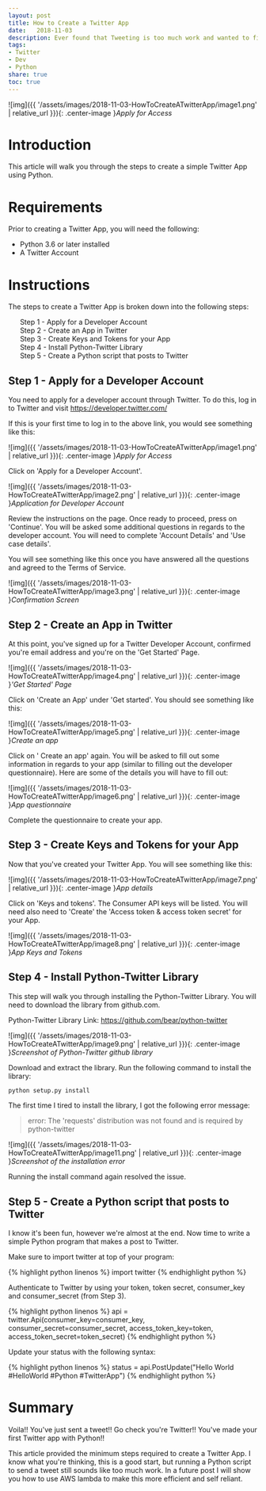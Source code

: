 ```yaml
---
layout: post
title: How to Create a Twitter App
date:   2018-11-03
description: Ever found that Tweeting is too much work and wanted to find a way to automate it? Well, I have good news for you. This article will walk you through how to make your first Twitter App with Python.  This is the first step in making your own AGI Twitter bot.
tags:
- Twitter
- Dev
- Python
share: true
toc: true
---
```


![img]({{ '/assets/images/2018-11-03-HowToCreateATwitterApp/image1.png' | relative_url }}){: .center-image }*Apply for Access*

# Introduction
This article will walk you through the steps to create a simple Twitter App using Python.

# Requirements
Prior to creating a Twitter App, you will need the following:

* Python 3.6 or later installed
* A Twitter Account

# Instructions
The steps to create a Twitter App is broken down into the following steps:

&nbsp;&nbsp;&nbsp;&nbsp;&nbsp;&nbsp;Step 1 - Apply for a Developer Account  
&nbsp;&nbsp;&nbsp;&nbsp;&nbsp;&nbsp;Step 2 - Create an App in Twitter  
&nbsp;&nbsp;&nbsp;&nbsp;&nbsp;&nbsp;Step 3 - Create Keys and Tokens for your App  
&nbsp;&nbsp;&nbsp;&nbsp;&nbsp;&nbsp;Step 4 - Install Python-Twitter Library  
&nbsp;&nbsp;&nbsp;&nbsp;&nbsp;&nbsp;Step 5 - Create a Python script that posts to Twitter   


## Step 1 - Apply for a Developer Account
You need to apply for a developer account through Twitter.  To do this, log in to Twitter and visit https://developer.twitter.com/

If this is your first time to log in to the above link, you would see something like this:

![img]({{ '/assets/images/2018-11-03-HowToCreateATwitterApp/image1.png' | relative_url }}){: .center-image }*Apply for Access*

Click on 'Apply for a Developer Account'.

![img]({{ '/assets/images/2018-11-03-HowToCreateATwitterApp/image2.png' | relative_url }}){: .center-image }*Application for Developer Account*

Review the instructions on the page.  Once ready to proceed, press on 'Continue'.  You will be asked some additional questions in regards to the developer account. You will need to complete 'Account Details' and 'Use case details'.

You will see something like this once you have answered all the questions and agreed to the Terms of Service.

![img]({{ '/assets/images/2018-11-03-HowToCreateATwitterApp/image3.png' | relative_url }}){: .center-image }*Confirmation Screen*


## Step 2 - Create an App in Twitter﻿
At this point, you've signed up for a Twitter Developer Account, confirmed you're email address and you're on the 'Get Started' Page.

![img]({{ '/assets/images/2018-11-03-HowToCreateATwitterApp/image4.png' | relative_url }}){: .center-image }*'Get Started' Page*

Click on 'Create an App' under 'Get started'.  You should see something like this:

![img]({{ '/assets/images/2018-11-03-HowToCreateATwitterApp/image5.png' | relative_url }}){: .center-image }*Create an app*

Click on ' Create an app' again.  You will be asked to fill out some information in regards to your app (similar to filling out the developer questionnaire).  Here are some of the details you will have to fill out:

![img]({{ '/assets/images/2018-11-03-HowToCreateATwitterApp/image6.png' | relative_url }}){: .center-image }*App questionnaire*

Complete the questionnaire to create your app.

## Step 3 - Create Keys and Tokens for your App
Now that you've created your Twitter App.  You will see something like this:

![img]({{ '/assets/images/2018-11-03-HowToCreateATwitterApp/image7.png' | relative_url }}){: .center-image }*App details*

Click on 'Keys and tokens'.  The Consumer API keys will be listed.  You will need also need to 'Create' the 'Access token & access token secret' for your App.

![img]({{ '/assets/images/2018-11-03-HowToCreateATwitterApp/image8.png' | relative_url }}){: .center-image }*App Keys and Tokens*

## Step 4 - Install Python-Twitter Library
This step will walk you through installing the Python-Twitter Library.  You will need to download the library from github.com.

Python-Twitter Library Link: https://github.com/bear/python-twitter

![img]({{ '/assets/images/2018-11-03-HowToCreateATwitterApp/image9.png' | relative_url }}){: .center-image }*Screenshot of Python-Twitter github library*

Download and extract the library.  Run the following command to install the library:
``` bash
python setup.py install﻿
```
The first time I tired to install the library, I got the following error message:
>error: The 'requests' distribution was not found and is required by python-twitter

![img]({{ '/assets/images/2018-11-03-HowToCreateATwitterApp/image11.png' | relative_url }}){: .center-image }*Screenshot of the installation error*

Running the install command again resolved the issue.

## Step 5 - Create a Python script that posts to Twitter
I know it's been fun, however we're almost at the end.  Now time to write a simple Python program that makes a post to Twitter.

Make sure to import twitter at top of your program:

{% highlight python linenos %}
import twitter
{% endhighlight python %}

Authenticate to Twitter by using your token, token secret, consumer_key and consumer_secret (from Step 3).  

{% highlight python linenos %}
api = twitter.Api(consumer_key=consumer_key, consumer_secret=consumer_secret,
access_token_key=token, access_token_secret=token_secret)
{% endhighlight python %}


Update your status with the following syntax:

{% highlight python linenos %}
status = api.PostUpdate("Hello World #HelloWorld #Python #TwitterApp")
{% endhighlight python %}

# Summary

Voila!! You've just sent a tweet!! Go check you're Twitter!!  You've made your first Twitter app with Python!!

This article provided the minimum steps required to create a Twitter App.  I know what you're thinking, this is a good start, but running a Python script to send a tweet still sounds like too much work.  In a future post I will show you how to use AWS lambda to make this more efficient and self reliant.
